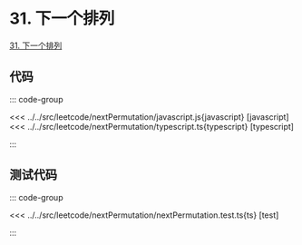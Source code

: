 # 31. 下一个排列

[31. 下一个排列](https://leetcode.cn/problems/next-permutation/description/)

## 代码

::: code-group

<<< ../../src/leetcode/nextPermutation/javascript.js{javascript} [javascript]
<<< ../../src/leetcode/nextPermutation/typescript.ts{typescript} [typescript]

:::

## 测试代码

::: code-group

<<< ../../src/leetcode/nextPermutation/nextPermutation.test.ts{ts} [test]

:::
